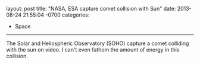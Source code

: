 layout: post
title:  "NASA, ESA capture comet collision with Sun"
date:   2013-08-24 21:55:04 -0700
categories:
  - Space
---

The Solar and Heliospheric Observatory (SOHO) capture a comet colliding with the sun on video. I can't even fathom the amount of energy in this collision.

